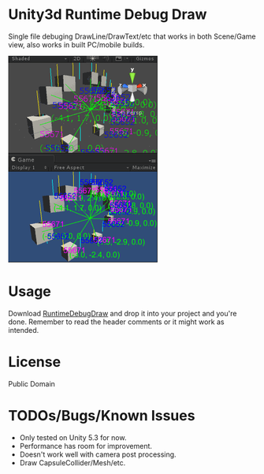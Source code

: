 # Unity3d Runtime Debug Draw

Single file debuging DrawLine/DrawText/etc that works in both Scene/Game view, also works in built PC/mobile builds.

![screenshot](Misc/screenshot.gif)

# Usage

Download [RuntimeDebugDraw](Assets/RuntimeDebugDraw.cs) and drop it into your project and you're done. Remember to read the header comments or it might work as intended.

# License

Public Domain

# TODOs/Bugs/Known Issues

* Only tested on Unity 5.3 for now.
* Performance has room for improvement.
* Doesn't work well with camera post processing.
* Draw CapsuleCollider/Mesh/etc.
